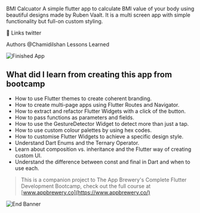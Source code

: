 

BMI Calcuator
A simple flutter app to calculate BMI value of your body using beautiful designs made by Ruben Vaalt. It is a multi screen app with simple functionality but full-on custom styling.

🔗 Links
twitter

Authors
@Chamidilshan
Lessons Learned

![Finished App](https://github.com/londonappbrewery/Images/blob/master/bmi-calc-demo.gif)

## What did I learn from creating this app from bootcamp

- How to use Flutter themes to create coherent branding. 
- How to create multi-page apps using Flutter Routes and Navigator.
- How to extract and refactor Flutter Widgets with a click of the button. 
- How to pass functions as parameters and fields.
- How to use the GestureDetector Widget to detect more than just a tap.
- How to use custom colour palettes by using hex codes.
- How to customise Flutter Widgets to achieve a specific design style.
- Understand Dart Enums and the Ternary Operator.
- Learn about composition vs. inheritance and the Flutter way of creating custom UI.
- Understand the difference between const and final in Dart and when to use each.

>This is a companion project to The App Brewery's Complete Flutter Development Bootcamp, check out the full course at [www.appbrewery.co](https://www.appbrewery.co/)

![End Banner](https://github.com/londonappbrewery/Images/blob/master/readme-end-banner.png)
